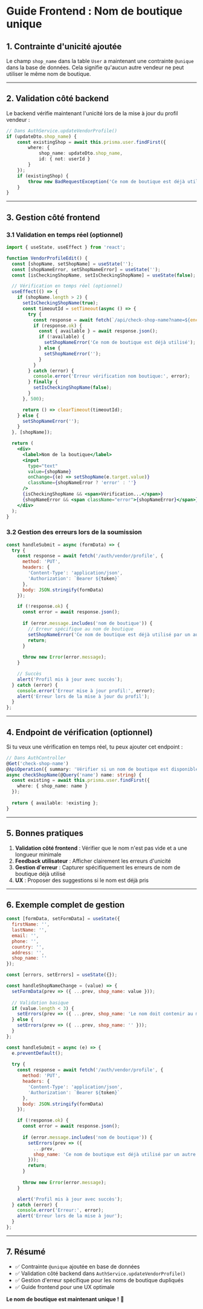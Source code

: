 # Guide Frontend : Nom de boutique unique

## 1. Contrainte d'unicité ajoutée

Le champ `shop_name` dans la table `User` a maintenant une contrainte `@unique` dans la base de données. Cela signifie qu'aucun autre vendeur ne peut utiliser le même nom de boutique.

---

## 2. Validation côté backend

Le backend vérifie maintenant l'unicité lors de la mise à jour du profil vendeur :

```typescript
// Dans AuthService.updateVendorProfile()
if (updateDto.shop_name) {
    const existingShop = await this.prisma.user.findFirst({ 
        where: { 
            shop_name: updateDto.shop_name,
            id: { not: userId }
        } 
    });
    if (existingShop) {
        throw new BadRequestException('Ce nom de boutique est déjà utilisé par un autre vendeur.');
    }
}
```

---

## 3. Gestion côté frontend

### 3.1 Validation en temps réel (optionnel)

```jsx
import { useState, useEffect } from 'react';

function VendorProfileEdit() {
  const [shopName, setShopName] = useState('');
  const [shopNameError, setShopNameError] = useState('');
  const [isCheckingShopName, setIsCheckingShopName] = useState(false);

  // Vérification en temps réel (optionnel)
  useEffect(() => {
    if (shopName.length > 2) {
      setIsCheckingShopName(true);
      const timeoutId = setTimeout(async () => {
        try {
          const response = await fetch(`/api/check-shop-name?name=${encodeURIComponent(shopName)}`);
          if (response.ok) {
            const { available } = await response.json();
            if (!available) {
              setShopNameError('Ce nom de boutique est déjà utilisé');
            } else {
              setShopNameError('');
            }
          }
        } catch (error) {
          console.error('Erreur vérification nom boutique:', error);
        } finally {
          setIsCheckingShopName(false);
        }
      }, 500);

      return () => clearTimeout(timeoutId);
    } else {
      setShopNameError('');
    }
  }, [shopName]);

  return (
    <div>
      <label>Nom de la boutique</label>
      <input
        type="text"
        value={shopName}
        onChange={(e) => setShopName(e.target.value)}
        className={shopNameError ? 'error' : ''}
      />
      {isCheckingShopName && <span>Vérification...</span>}
      {shopNameError && <span className="error">{shopNameError}</span>}
    </div>
  );
}
```

### 3.2 Gestion des erreurs lors de la soumission

```jsx
const handleSubmit = async (formData) => {
  try {
    const response = await fetch('/auth/vendor/profile', {
      method: 'PUT',
      headers: {
        'Content-Type': 'application/json',
        'Authorization': `Bearer ${token}`
      },
      body: JSON.stringify(formData)
    });

    if (!response.ok) {
      const error = await response.json();
      
      if (error.message.includes('nom de boutique')) {
        // Erreur spécifique au nom de boutique
        setShopNameError('Ce nom de boutique est déjà utilisé par un autre vendeur');
        return;
      }
      
      throw new Error(error.message);
    }

    // Succès
    alert('Profil mis à jour avec succès');
  } catch (error) {
    console.error('Erreur mise à jour profil:', error);
    alert('Erreur lors de la mise à jour du profil');
  }
};
```

---

## 4. Endpoint de vérification (optionnel)

Si tu veux une vérification en temps réel, tu peux ajouter cet endpoint :

```typescript
// Dans AuthController
@Get('check-shop-name')
@ApiOperation({ summary: 'Vérifier si un nom de boutique est disponible' })
async checkShopName(@Query('name') name: string) {
  const existing = await this.prisma.user.findFirst({
    where: { shop_name: name }
  });
  
  return { available: !existing };
}
```

---

## 5. Bonnes pratiques

1. **Validation côté frontend** : Vérifier que le nom n'est pas vide et a une longueur minimale
2. **Feedback utilisateur** : Afficher clairement les erreurs d'unicité
3. **Gestion d'erreur** : Capturer spécifiquement les erreurs de nom de boutique déjà utilisé
4. **UX** : Proposer des suggestions si le nom est déjà pris

---

## 6. Exemple complet de gestion

```jsx
const [formData, setFormData] = useState({
  firstName: '',
  lastName: '',
  email: '',
  phone: '',
  country: '',
  address: '',
  shop_name: ''
});

const [errors, setErrors] = useState({});

const handleShopNameChange = (value) => {
  setFormData(prev => ({ ...prev, shop_name: value }));
  
  // Validation basique
  if (value.length < 3) {
    setErrors(prev => ({ ...prev, shop_name: 'Le nom doit contenir au moins 3 caractères' }));
  } else {
    setErrors(prev => ({ ...prev, shop_name: '' }));
  }
};

const handleSubmit = async (e) => {
  e.preventDefault();
  
  try {
    const response = await fetch('/auth/vendor/profile', {
      method: 'PUT',
      headers: {
        'Content-Type': 'application/json',
        'Authorization': `Bearer ${token}`
      },
      body: JSON.stringify(formData)
    });

    if (!response.ok) {
      const error = await response.json();
      
      if (error.message.includes('nom de boutique')) {
        setErrors(prev => ({ 
          ...prev, 
          shop_name: 'Ce nom de boutique est déjà utilisé par un autre vendeur' 
        }));
        return;
      }
      
      throw new Error(error.message);
    }

    alert('Profil mis à jour avec succès');
  } catch (error) {
    console.error('Erreur:', error);
    alert('Erreur lors de la mise à jour');
  }
};
```

---

## 7. Résumé

- ✅ Contrainte `@unique` ajoutée en base de données
- ✅ Validation côté backend dans `AuthService.updateVendorProfile()`
- ✅ Gestion d'erreur spécifique pour les noms de boutique dupliqués
- ✅ Guide frontend pour une UX optimale

**Le nom de boutique est maintenant unique !** 🎉 
